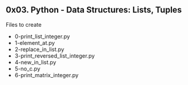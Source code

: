 ## 0x03. Python - Data Structures: Lists, Tuples

Files to create

- 0-print_list_integer.py
- 1-element_at.py
- 2-replace_in_list.py
- 3-print_reversed_list_integer.py
- 4-new_in_list.py 
- 5-no_c.py
- 6-print_matrix_integer.py
